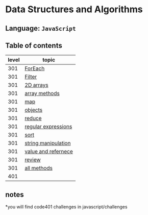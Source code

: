 # Data Structures and Algorithms

## Language: `JavaScript`

## Table of contents

level|topic
---|---
301|[ForEach](https://github.com/dinaAlsaid/data-structures-and-algorithms/tree/master/code-challenges/forEach)
301|[Filter](https://github.com/dinaAlsaid/data-structures-and-algorithms/tree/master/code-challenges/filter)
301|[2D arrays](https://github.com/dinaAlsaid/data-structures-and-algorithms/tree/master/code-challenges/2Darray)
301|[array methods](https://github.com/dinaAlsaid/data-structures-and-algorithms/tree/master/code-challenges/arrayMethods)
301|[map](https://github.com/dinaAlsaid/data-structures-and-algorithms/tree/master/code-challenges/map)
301|[objects](https://github.com/dinaAlsaid/data-structures-and-algorithms/tree/master/code-challenges/objects)
301|[reduce](https://github.com/dinaAlsaid/data-structures-and-algorithms/tree/master/code-challenges/reduce)
301|[regular expressions](https://github.com/dinaAlsaid/data-structures-and-algorithms/tree/master/code-challenges/regex)
301|[sort](https://github.com/dinaAlsaid/data-structures-and-algorithms/tree/master/code-challenges/sort)
301|[string manipulation](https://github.com/dinaAlsaid/data-structures-and-algorithms/tree/master/code-challenges/stringMan)
301|[value and refernece](https://github.com/dinaAlsaid/data-structures-and-algorithms/tree/master/code-challenges/value-vs-reference)
301|[review](https://github.com/dinaAlsaid/data-structures-and-algorithms/tree/master/code-challenges/review)
301|[all methods](https://github.com/dinaAlsaid/data-structures-and-algorithms/tree/master/code-challenges/allmethods)
401|[]()
## notes

*you will find code401 challenges in javascript/challenges
